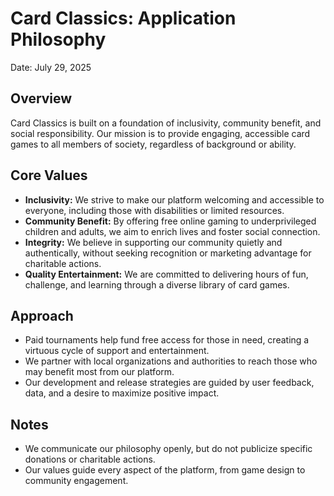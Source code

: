 # Card Classics: Application Philosophy

Date: July 29, 2025

## Overview
Card Classics is built on a foundation of inclusivity, community benefit, and social responsibility. Our mission is to provide engaging, accessible card games to all members of society, regardless of background or ability.

## Core Values
- **Inclusivity:** We strive to make our platform welcoming and accessible to everyone, including those with disabilities or limited resources.
- **Community Benefit:** By offering free online gaming to underprivileged children and adults, we aim to enrich lives and foster social connection.
- **Integrity:** We believe in supporting our community quietly and authentically, without seeking recognition or marketing advantage for charitable actions.
- **Quality Entertainment:** We are committed to delivering hours of fun, challenge, and learning through a diverse library of card games.

## Approach
- Paid tournaments help fund free access for those in need, creating a virtuous cycle of support and entertainment.
- We partner with local organizations and authorities to reach those who may benefit most from our platform.
- Our development and release strategies are guided by user feedback, data, and a desire to maximize positive impact.

## Notes
- We communicate our philosophy openly, but do not publicize specific donations or charitable actions.
- Our values guide every aspect of the platform, from game design to community engagement.
